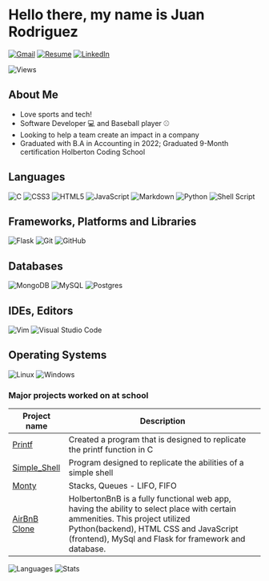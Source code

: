 # Hello there, my name is Juan Rodriguez

[![Gmail](https://img.shields.io/badge/Gmail-D14836?style=for-the-badge&logo=gmail&logoColor=white)](mailto:juancarlos-99@live.com)
[![Resume](https://img.shields.io/badge/RESUME-important?style=for-the-badge)](./JuanRodriguez_Resume.pdf)
[![LinkedIn](https://img.shields.io/badge/linkedin-%230077B5.svg?style=for-the-badge&logo=linkedin&logoColor=white)](https://www.linkedin.com/in/jcroood/)

![Views](https://komarev.com/ghpvc/?username=JCRoooD&style=for-the-badge)

## About Me

* Love sports and tech!
* Software Developer :computer: and Baseball player :baseball:
* Looking to help a team create an impact in a company
* Graduated with B.A in Accounting in 2022; Graduated 9-Month certification Holberton Coding School

## Languages

![C](https://img.shields.io/badge/c-%2300599C.svg?style=for-the-badge&logo=c&logoColor=white)
![CSS3](https://img.shields.io/badge/css3-%231572B6.svg?style=for-the-badge&logo=css3&logoColor=white)
![HTML5](https://img.shields.io/badge/html5-%23E34F26.svg?style=for-the-badge&logo=html5&logoColor=white)
![JavaScript](https://img.shields.io/badge/javascript-%23323330.svg?style=for-the-badge&logo=javascript&logoColor=%23F7DF1E)
![Markdown](https://img.shields.io/badge/markdown-%23000000.svg?style=for-the-badge&logo=markdown&logoColor=white)
![Python](https://img.shields.io/badge/python-3670A0?style=for-the-badge&logo=python&logoColor=ffdd54)
![Shell Script](https://img.shields.io/badge/shell_script-%23121011.svg?style=for-the-badge&logo=gnu-bash&logoColor=white)

## Frameworks, Platforms and Libraries

![Flask](https://img.shields.io/badge/flask-%23000.svg?style=for-the-badge&logo=flask&logoColor=white)
![Git](https://img.shields.io/badge/git-%23F05033.svg?style=for-the-badge&logo=git&logoColor=white)
![GitHub](https://img.shields.io/badge/github-%23121011.svg?style=for-the-badge&logo=github&logoColor=white)

## Databases

![MongoDB](https://img.shields.io/badge/MongoDB-%234ea94b.svg?style=for-the-badge&logo=mongodb&logoColor=white)
![MySQL](https://img.shields.io/badge/mysql-%2300f.svg?style=for-the-badge&logo=mysql&logoColor=white)
![Postgres](https://img.shields.io/badge/postgres-%23316192.svg?style=for-the-badge&logo=postgresql&logoColor=white)

## IDEs, Editors

![Vim](https://img.shields.io/badge/VIM-%2311AB00.svg?style=for-the-badge&logo=vim&logoColor=white)
![Visual Studio Code](https://img.shields.io/badge/Visual%20Studio%20Code-0078d7.svg?style=for-the-badge&logo=visual-studio-code&logoColor=white)

## Operating Systems

![Linux](https://img.shields.io/badge/Linux-FCC624?style=for-the-badge&logo=linux&logoColor=black)
![Windows](https://img.shields.io/badge/Windows-0078D6?style=for-the-badge&logo=windows&logoColor=white)


### Major projects worked on at school
  
| Project name | Description |
| --- | --- |
|[Printf](https://github.com/JCRoooD/holbertonschool-printf)| Created a program that is designed to replicate the printf function in C |
|[Simple_Shell](https://github.com/JCRoooD/holbertonschool-simple_shell)| Program designed to replicate the abilities of a simple shell |
|[Monty](https://github.com/JCRoooD/holbertonschool-monty) | Stacks, Queues - LIFO, FIFO |
|[AirBnB Clone](https://github.com/jnieves2177/holbertonschool-AirBnB_clone_v4)| HolbertonBnB is a fully functional web app, having the ability to select place with certain ammenities. This project utilized Python(backend), HTML CSS and JavaScript (frontend), MySql and Flask for framework and database.|

![Languages](https://github-readme-stats.vercel.app/api/top-langs?username=JCRoooD&show_icons=true&locale=en&layout=compact&theme=radical)
![Stats](https://github-readme-stats.vercel.app/api?username=JCRoooD&show_icons=true&theme=radical)